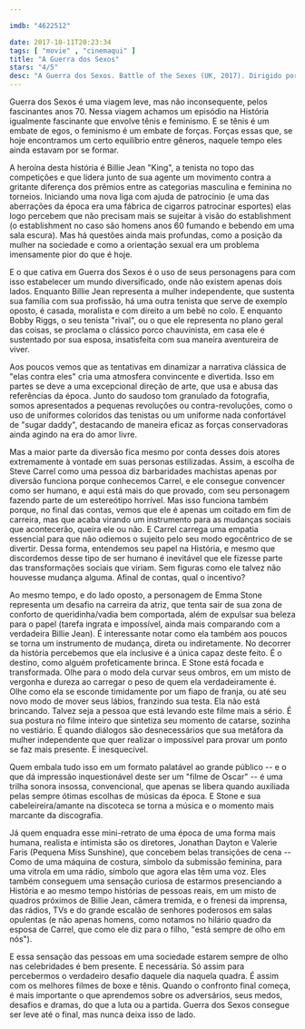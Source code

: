 ```yaml
---

imdb: "4622512"

date: 2017-10-11T20:23:34
tags: [ "movie" , "cinemaqui" ]
title: "A Guerra dos Sexos"
stars: "4/5"
desc: "A Guerra dos Sexos. Battle of the Sexes (UK, 2017). Dirigido por Jonathan Dayton, Valerie Faris. Escrito por Simon Beaufoy. Com Emma Stone (Billie Jean King), Steve Carell (Bobby Riggs), Andrea Riseborough (Marilyn Barnett), Natalie Morales (Rosie Casals), Sarah Silverman (Gladys Heldman), Bill Pullman (Jack Kramer), Alan Cumming (Cuthbert 'Ted' Tinling), Elisabeth Shue (Priscilla Riggs), Eric Christian Olsen (Lornie Kuhle)."
---
```

Guerra dos Sexos é uma viagem leve, mas não inconsequente, pelos fascinantes anos 70. Nessa viagem achamos um episódio na História igualmente fascinante que envolve tênis e feminismo. E se tênis é um embate de egos, o feminismo é um embate de forças. Forças essas que, se hoje encontramos um certo equilíbrio entre gêneros, naquele tempo eles ainda estavam por se formar.

A heroína desta história é Billie Jean "King", a tenista no topo das competições e que lidera junto de sua agente um movimento contra a gritante diferença dos prêmios entre as categorias masculina e feminina no torneios. Iniciando uma nova liga com ajuda de patrocínio (e uma das aberrações da época era uma fábrica de cigarros patrocinar esportes) elas logo percebem que não precisam mais se sujeitar à visão do establishment (o establishment no caso são homens anos 60 fumando e bebendo em uma sala escura). Mas há questões ainda mais profundas, como a posição da mulher na sociedade e como a orientação sexual era um problema imensamente pior do que é hoje.

E o que cativa em Guerra dos Sexos é o uso de seus personagens para com isso estabelecer um mundo diversificado, onde não existem apenas dois lados. Enquanto Billie Jean representa a mulher independente, que sustenta sua família com sua profissão, há uma outra tenista que serve de exemplo oposto, é casada, moralista e com direito a um bebê no colo. E enquanto Bobby Riggs, o seu tenista "rival", ou o que ele representa no plano geral das coisas, se proclama o clássico porco chauvinista, em casa ele é sustentado por sua esposa, insatisfeita com sua maneira aventureira de viver.

Aos poucos vemos que as tentativas em dinamizar a narrativa clássica de "elas contra eles" cria uma atmosfera convincente e divertida. Isso em partes se deve a uma excepcional direção de arte, que usa e abusa das referências da época. Junto do saudoso tom granulado da fotografia, somos apresentados a pequenas revoluções ou contra-revoluções, como o uso de uniformes coloridos das tenistas ou um uniforme nada confortável de "sugar daddy", destacando de maneira eficaz as forças conservadoras ainda agindo na era do amor livre.

Mas a maior parte da diversão fica mesmo por conta desses dois atores extremamente à vontade em suas personas estilizadas. Assim, a escolha de Steve Carrel como uma pessoa diz barbaridades machistas apenas por diversão funciona porque conhecemos Carrel, e ele consegue convencer como ser humano, e aqui está mais do que provado, com seu personagem fazendo parte de um estereótipo horrível. Mas isso funciona também porque, no final das contas, vemos que ele é apenas um coitado em fim de carreira, mas que acaba virando um instrumento para as mudanças sociais que acontecerão, queira ele ou não. E Carrel carrega uma empatia essencial para que não odiemos o sujeito pelo seu modo egocêntrico de se divertir. Dessa forma,  entendemos seu papel na História, e mesmo que discordemos desse tipo de ser humano é inevitável que ele fizesse parte das transformações sociais que viriam. Sem figuras como ele talvez não houvesse mudança alguma. Afinal de contas, qual o incentivo?

Ao mesmo tempo, e do lado oposto, a personagem de Emma Stone representa um desafio na carreira da atriz, que tenta sair de sua zona de conforto de queridinha/vadia bem comportada, além de expulsar sua beleza para o papel (tarefa ingrata e impossível, ainda mais comparando com a verdadeira Billie Jean). É interessante notar como ela também aos poucos se torna um instrumento de mudança, direta ou indiretamente. No decorrer da história percebemos que ela inclusive é a única capaz deste feito. É o destino, como alguém profeticamente brinca. E Stone está focada e transformada. Olhe para o modo dela curvar seus ombros, em um misto de vergonha e dureza ao carregar o peso de quem ela verdadeiramente é. Olhe como ela se esconde timidamente por um fiapo de franja, ou até seu novo modo de mover seus lábios, franzindo sua testa. Ela não está brincando. Talvez seja a pessoa que está levando este filme mais a sério. É sua postura no filme inteiro que sintetiza seu momento de catarse, sozinha no vestiário. É quando diálogos são desnecessários que sua metáfora da mulher independente que quer realizar o impossível para provar um ponto se faz mais presente. E inesquecível.

Quem embala tudo isso em um formato palatável ao grande público -- e o que dá impressão inquestionável deste ser um "filme de Oscar" -- é uma trilha sonora insossa, convencional, que apenas se libera quando auxiliada pelas sempre ótimas escolhas de músicas da época. E Stone e sua cabeleireira/amante na discoteca se torna a música e o momento mais marcante da discografia.

Já quem enquadra esse mini-retrato de uma época de uma forma mais humana, realista e intimista são os diretores, Jonathan Dayton e Valerie Faris (Pequena Miss Sunshine), que concebem belas transições de cena -- Como de uma máquina de costura, símbolo da submissão feminina, para uma vitrola em uma rádio, símbolo que agora elas têm uma voz. Eles também conseguem uma sensação curiosa de estarmos presenciando a História e ao mesmo tempo histórias de pessoas reais, em um misto de quadros próximos de Billie Jean, câmera tremida, e o frenesi da imprensa, das rádios, TVs e do grande escalão de senhores poderosos em salas opulentas (e não apenas homens, como notamos no hilário quadro da esposa de Carrel, que como ele diz para o filho, "está sempre de olho em nós").

E essa sensação das pessoas em uma sociedade estarem sempre de olho nas celebridades é bem presente. E necessária. Só assim para percebermos o verdadeiro desafio daquele dia naquela quadra. É assim com os melhores filmes de boxe e tênis. Quando o confronto final começa, é mais importante o que aprendemos sobre os adversários, seus medos, desafios e dramas, do que a luta ou a partida. Guerra dos Sexos consegue ser leve até o final, mas nunca deixa isso de lado.
